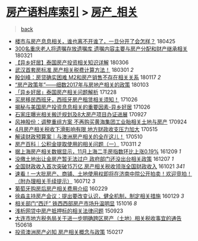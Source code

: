 [房产语料库索引](../../README.md)  > [房产_相关](房产_相关.md)
====
> [back](../README.md)

- [楼市与房产息息相关，谁也离不开谁了，一旦分开了会怎样？](http://jkwz.applinzi.com/ittc/7094436866411725831.html#%E6%A5%BC%E5%B8%82%E4%B8%8E%E6%88%BF%E4%BA%A7%E6%81%AF%E6%81%AF%E7%9B%B8%E5%85%B3%EF%BC%8C%E8%B0%81%E4%B9%9F%E7%A6%BB%E4%B8%8D%E5%BC%80%E8%B0%81%E4%BA%86%EF%BC%8C%E4%B8%80%E6%97%A6%E5%88%86%E5%BC%80%E4%BA%86%E4%BC%9A%E6%80%8E%E6%A0%B7%EF%BC%9F) 180425  
- [300名重庆老人将遗嘱存放遗嘱库 遗嘱内容主要与房产分配和财产继承相关](http://jkwz.applinzi.com/ittc/7083025060657103878.html#300%E5%90%8D%E9%87%8D%E5%BA%86%E8%80%81%E4%BA%BA%E5%B0%86%E9%81%97%E5%98%B1%E5%AD%98%E6%94%BE%E9%81%97%E5%98%B1%E5%BA%93+%E9%81%97%E5%98%B1%E5%86%85%E5%AE%B9%E4%B8%BB%E8%A6%81%E4%B8%8E%E6%88%BF%E4%BA%A7%E5%88%86%E9%85%8D%E5%92%8C%E8%B4%A2%E4%BA%A7%E7%BB%A7%E6%89%BF%E7%9B%B8%E5%85%B3) 180321  
- [【异乡好居】泰国房产投资相关知识详解](http://jkwz.applinzi.com/ittc/7077357227218568203.html#%E3%80%90%E5%BC%82%E4%B9%A1%E5%A5%BD%E5%B1%85%E3%80%91%E6%B3%B0%E5%9B%BD%E6%88%BF%E4%BA%A7%E6%8A%95%E8%B5%84%E7%9B%B8%E5%85%B3%E7%9F%A5%E8%AF%86%E8%AF%A6%E8%A7%A3) 180306  
- [武汉首套房标准 房产相关税费计算方法！](http://jkwz.applinzi.com/ittc/7075510553043010570.html#%E6%AD%A6%E6%B1%89%E9%A6%96%E5%A5%97%E6%88%BF%E6%A0%87%E5%87%86+%E6%88%BF%E4%BA%A7%E7%9B%B8%E5%85%B3%E7%A8%8E%E8%B4%B9%E8%AE%A1%E7%AE%97%E6%96%B9%E6%B3%95%EF%BC%81) 180301 *2* 
- [殷剑峰：房贷确实困难 M2和房产销售不存在相关关系](http://jkwz.applinzi.com/ittc/7059574469297701899.html#%E6%AE%B7%E5%89%91%E5%B3%B0%EF%BC%9A%E6%88%BF%E8%B4%B7%E7%A1%AE%E5%AE%9E%E5%9B%B0%E9%9A%BE+M2%E5%92%8C%E6%88%BF%E4%BA%A7%E9%94%80%E5%94%AE%E4%B8%8D%E5%AD%98%E5%9C%A8%E7%9B%B8%E5%85%B3%E5%85%B3%E7%B3%BB) 180117 *2* 
- [“房产政策年”——细数2017年与房地产相关的政策](http://jkwz.applinzi.com/ittc/7054482637610026001.html#%E2%80%9C%E6%88%BF%E4%BA%A7%E6%94%BF%E7%AD%96%E5%B9%B4%E2%80%9D%E2%80%94%E2%80%94%E7%BB%86%E6%95%B02017%E5%B9%B4%E4%B8%8E%E6%88%BF%E5%9C%B0%E4%BA%A7%E7%9B%B8%E5%85%B3%E7%9A%84%E6%94%BF%E7%AD%96) 180103  
- [「异乡好居」泰国房产相关问题解析](http://jkwz.applinzi.com/ittc/7052185805676610576.html#%E3%80%8C%E5%BC%82%E4%B9%A1%E5%A5%BD%E5%B1%85%E3%80%8D%E6%B3%B0%E5%9B%BD%E6%88%BF%E4%BA%A7%E7%9B%B8%E5%85%B3%E9%97%AE%E9%A2%98%E8%A7%A3%E6%9E%90) 171228  
- [买房移民西班牙，西班牙房产租赁相关须知！](http://jkwz.applinzi.com/ittc/7028808564376863761.html#%E4%B9%B0%E6%88%BF%E7%A7%BB%E6%B0%91%E8%A5%BF%E7%8F%AD%E7%89%99%EF%BC%8C%E8%A5%BF%E7%8F%AD%E7%89%99%E6%88%BF%E4%BA%A7%E7%A7%9F%E8%B5%81%E7%9B%B8%E5%85%B3%E9%A1%BB%E7%9F%A5%EF%BC%81) 171026  
- [揭秘与美国房产投资息息相关的重要因素-异乡好居](http://jkwz.applinzi.com/ittc/7028704497768072208.html#%E6%8F%AD%E7%A7%98%E4%B8%8E%E7%BE%8E%E5%9B%BD%E6%88%BF%E4%BA%A7%E6%8A%95%E8%B5%84%E6%81%AF%E6%81%AF%E7%9B%B8%E5%85%B3%E7%9A%84%E9%87%8D%E8%A6%81%E5%9B%A0%E7%B4%A0-%E5%BC%82%E4%B9%A1%E5%A5%BD%E5%B1%85) 171026  
- [石家庄曝光相关搬迁规划及8大房产项目办证进展](http://jkwz.applinzi.com/ittc/7018037368077157392.html#%E7%9F%B3%E5%AE%B6%E5%BA%84%E6%9B%9D%E5%85%89%E7%9B%B8%E5%85%B3%E6%90%AC%E8%BF%81%E8%A7%84%E5%88%92%E5%8F%8A8%E5%A4%A7%E6%88%BF%E4%BA%A7%E9%A1%B9%E7%9B%AE%E5%8A%9E%E8%AF%81%E8%BF%9B%E5%B1%95) 170927  
- [风神股份：调整重组方案 不再购买黄海集团工业胎相关土地与房产](http://jkwz.applinzi.com/ittc/7016937539322250257.html#%E9%A3%8E%E7%A5%9E%E8%82%A1%E4%BB%BD%EF%BC%9A%E8%B0%83%E6%95%B4%E9%87%8D%E7%BB%84%E6%96%B9%E6%A1%88+%E4%B8%8D%E5%86%8D%E8%B4%AD%E4%B9%B0%E9%BB%84%E6%B5%B7%E9%9B%86%E5%9B%A2%E5%B7%A5%E4%B8%9A%E8%83%8E%E7%9B%B8%E5%85%B3%E5%9C%9F%E5%9C%B0%E4%B8%8E%E6%88%BF%E4%BA%A7) 170924  
- [4月房产相关税收下滑影响有限 地方财政收支压力加大](http://jkwz.applinzi.com/ittc/6967751235531703300.html#4%E6%9C%88%E6%88%BF%E4%BA%A7%E7%9B%B8%E5%85%B3%E7%A8%8E%E6%94%B6%E4%B8%8B%E6%BB%91%E5%BD%B1%E5%93%8D%E6%9C%89%E9%99%90+%E5%9C%B0%E6%96%B9%E8%B4%A2%E6%94%BF%E6%94%B6%E6%94%AF%E5%8E%8B%E5%8A%9B%E5%8A%A0%E5%A4%A7) 170515  
- [解读财政预算案｜与澳洲房产相关的全在这儿！](http://jkwz.applinzi.com/ittc/6966055652685251589.html#%E8%A7%A3%E8%AF%BB%E8%B4%A2%E6%94%BF%E9%A2%84%E7%AE%97%E6%A1%88%EF%BD%9C%E4%B8%8E%E6%BE%B3%E6%B4%B2%E6%88%BF%E4%BA%A7%E7%9B%B8%E5%85%B3%E7%9A%84%E5%85%A8%E5%9C%A8%E8%BF%99%E5%84%BF%EF%BC%81) 170510  
- [房产百科｜公积金提取使用的相关问题（一）](http://jkwz.applinzi.com/ittc/6943825296536110085.html#%E6%88%BF%E4%BA%A7%E7%99%BE%E7%A7%91%EF%BD%9C%E5%85%AC%E7%A7%AF%E9%87%91%E6%8F%90%E5%8F%96%E4%BD%BF%E7%94%A8%E7%9A%84%E7%9B%B8%E5%85%B3%E9%97%AE%E9%A2%98%EF%BC%88%E4%B8%80%EF%BC%89) 170311 *2* 
- [据上海房产相关数据显示，11月上海二手房指数环比上涨0.19%](http://jkwz.applinzi.com/ittc/6909693129761752069.html#%E6%8D%AE%E4%B8%8A%E6%B5%B7%E6%88%BF%E4%BA%A7%E7%9B%B8%E5%85%B3%E6%95%B0%E6%8D%AE%E6%98%BE%E7%A4%BA%EF%BC%8C11%E6%9C%88%E4%B8%8A%E6%B5%B7%E4%BA%8C%E6%89%8B%E6%88%BF%E6%8C%87%E6%95%B0%E7%8E%AF%E6%AF%94%E4%B8%8A%E6%B6%A80.19%25) 161209 *1* 
- [没缴土地出让金房产暂无法过户 政府部门还没出台相关政策](http://jkwz.applinzi.com/ittc/6908794763607540740.html#%E6%B2%A1%E7%BC%B4%E5%9C%9F%E5%9C%B0%E5%87%BA%E8%AE%A9%E9%87%91%E6%88%BF%E4%BA%A7%E6%9A%82%E6%97%A0%E6%B3%95%E8%BF%87%E6%88%B7+%E6%94%BF%E5%BA%9C%E9%83%A8%E9%97%A8%E8%BF%98%E6%B2%A1%E5%87%BA%E5%8F%B0%E7%9B%B8%E5%85%B3%E6%94%BF%E7%AD%96) 161207 *1* 
- [全国财政收入首次突破15万亿 房产相关税收领涨全国财政收入](http://jkwz.applinzi.com/ittc/6891453526881862660.html#%E5%85%A8%E5%9B%BD%E8%B4%A2%E6%94%BF%E6%94%B6%E5%85%A5%E9%A6%96%E6%AC%A1%E7%AA%81%E7%A0%B415%E4%B8%87%E4%BA%BF+%E6%88%BF%E4%BA%A7%E7%9B%B8%E5%85%B3%E7%A8%8E%E6%94%B6%E9%A2%86%E6%B6%A8%E5%85%A8%E5%9B%BD%E8%B4%A2%E6%94%BF%E6%94%B6%E5%85%A5) 161021 *341* 
- [速看！一大批房产、商铺、土地使用权即将在济南中院公开拍卖！欢迎竞拍！（附办理相关手续提示）](http://jkwz.applinzi.com/ittc/6853937489122952197.html#%E9%80%9F%E7%9C%8B%EF%BC%81%E4%B8%80%E5%A4%A7%E6%89%B9%E6%88%BF%E4%BA%A7%E3%80%81%E5%95%86%E9%93%BA%E3%80%81%E5%9C%9F%E5%9C%B0%E4%BD%BF%E7%94%A8%E6%9D%83%E5%8D%B3%E5%B0%86%E5%9C%A8%E6%B5%8E%E5%8D%97%E4%B8%AD%E9%99%A2%E5%85%AC%E5%BC%80%E6%8B%8D%E5%8D%96%EF%BC%81%E6%AC%A2%E8%BF%8E%E7%AB%9E%E6%8B%8D%EF%BC%81%EF%BC%88%E9%99%84%E5%8A%9E%E7%90%86%E7%9B%B8%E5%85%B3%E6%89%8B%E7%BB%AD%E6%8F%90%E7%A4%BA%EF%BC%89) 160712 *3* 
- [葡萄牙购房后房产相关费用介绍](http://jkwz.applinzi.com/ittc/6804359397669078021.html#%E8%91%A1%E8%90%84%E7%89%99%E8%B4%AD%E6%88%BF%E5%90%8E%E6%88%BF%E4%BA%A7%E7%9B%B8%E5%85%B3%E8%B4%B9%E7%94%A8%E4%BB%8B%E7%BB%8D) 160229  
- [徐淼主持房产会议：提出要改变认识，健全机制，制定相关措施](http://jkwz.applinzi.com/ittc/6792329108881146885.html#%E5%BE%90%E6%B7%BC%E4%B8%BB%E6%8C%81%E6%88%BF%E4%BA%A7%E4%BC%9A%E8%AE%AE%EF%BC%9A%E6%8F%90%E5%87%BA%E8%A6%81%E6%94%B9%E5%8F%98%E8%AE%A4%E8%AF%86%EF%BC%8C%E5%81%A5%E5%85%A8%E6%9C%BA%E5%88%B6%EF%BC%8C%E5%88%B6%E5%AE%9A%E7%9B%B8%E5%85%B3%E6%8E%AA%E6%96%BD) 160129 *3* 
- [相关部门“西迁” 铁西西部房产市场升温明显](http://jkwz.applinzi.com/ittc/6753650870126871557.html#%E7%9B%B8%E5%85%B3%E9%83%A8%E9%97%A8%E2%80%9C%E8%A5%BF%E8%BF%81%E2%80%9D+%E9%93%81%E8%A5%BF%E8%A5%BF%E9%83%A8%E6%88%BF%E4%BA%A7%E5%B8%82%E5%9C%BA%E5%8D%87%E6%B8%A9%E6%98%8E%E6%98%BE) 151016 *8* 
- [浅析网贷中房产抵押标的相关法律问题](http://jkwz.applinzi.com/ittc/6745188405870412804.html#%E6%B5%85%E6%9E%90%E7%BD%91%E8%B4%B7%E4%B8%AD%E6%88%BF%E4%BA%A7%E6%8A%B5%E6%8A%BC%E6%A0%87%E7%9A%84%E7%9B%B8%E5%85%B3%E6%B3%95%E5%BE%8B%E9%97%AE%E9%A2%98) 150923  
- [大连市地方税务局关于进一步明确跨区房产（土地）相关税收事宜的通告](http://jkwz.applinzi.com/ittc/547650611417502042.html#%E5%A4%A7%E8%BF%9E%E5%B8%82%E5%9C%B0%E6%96%B9%E7%A8%8E%E5%8A%A1%E5%B1%80%E5%85%B3%E4%BA%8E%E8%BF%9B%E4%B8%80%E6%AD%A5%E6%98%8E%E7%A1%AE%E8%B7%A8%E5%8C%BA%E6%88%BF%E4%BA%A7%EF%BC%88%E5%9C%9F%E5%9C%B0%EF%BC%89%E7%9B%B8%E5%85%B3%E7%A8%8E%E6%94%B6%E4%BA%8B%E5%AE%9C%E7%9A%84%E9%80%9A%E5%91%8A) 150618  
- [投资澳洲房产必知 房产相关概念与政策](http://jkwz.applinzi.com/ittc/547650611394223298.html#%E6%8A%95%E8%B5%84%E6%BE%B3%E6%B4%B2%E6%88%BF%E4%BA%A7%E5%BF%85%E7%9F%A5+%E6%88%BF%E4%BA%A7%E7%9B%B8%E5%85%B3%E6%A6%82%E5%BF%B5%E4%B8%8E%E6%94%BF%E7%AD%96) 150217  
